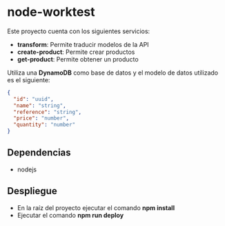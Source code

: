# node-worktest
Este proyecto cuenta con los siguientes servicios:
 * **transform**: Permite traducir modelos de la API
 * **create-product**: Permite crear productos
 * **get-product**: Permite obtener un producto

Utiliza una **DynamoDB** como base de datos y el modelo de datos utilizado es el siguiente:

  ```json
  {
    "id": "uuid",
    "name": "string",
    "reference": "string",
    "price": "number",
    "quantity": "number"
  }
  ```

## Dependencias
  * nodejs

## Despliegue

  * En la raíz del proyecto ejecutar el comando **npm install**
  * Ejecutar el comando **npm run deploy**
  